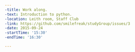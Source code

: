 ```yaml
---
-title: Work along. 
-text: Introduction to python. 
-location: Leith room, Staff Club
-link: https://github.com/smilefreak/studyGroup/issues/3 
-date: 2015-09-24
-startTime: '15:30'
-endTime: '16:30'

---
```


